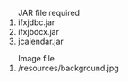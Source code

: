 <ol>
JAR file required
 <li>ifxjdbc.jar</li>
 <li>ifxjbdcx.jar</li>
 <li>jcalendar.jar</li>
</ol>

<ol>
Image file
 <li>/resources/background.jpg</li>
</ol>
